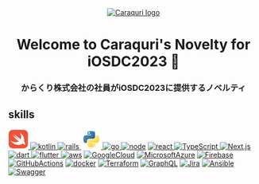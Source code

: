 <div align = "center">
<a href="https://caraquri.com/"><img src="https://caraquri.com/wp-content/themes/caraquri/images/common/logo.png" alt="Caraquri logo" width = 50%/></a>
<h1> Welcome to Caraquri's Novelty for iOSDC2023 🎉</h1>
<h3>からくり株式会社の社員がiOSDC2023に提供するノベルティ</h3>
</div>

## skills
<p align="left">
<a href="https://developer.apple.com/swift/" target="_blank" rel="noreferrer"> <img src="https://raw.githubusercontent.com/devicons/devicon/master/icons/swift/swift-original.svg" alt="swift" width="40" height="40"/> </a>
<a href="https://kotlinlang.org" target="_blank" rel="noreferrer"> <img src="https://www.vectorlogo.zone/logos/kotlinlang/kotlinlang-icon.svg" alt="kotlin" width="40" height="40"/> </a>
<a href="https://rubyonrails.org" target="_blank" rel="noreferrer"> <img src="https://upload.wikimedia.org/wikipedia/commons/6/62/Ruby_On_Rails_Logo.svg" alt="rails" width="40" height="40"/> </a>
<a href="https://www.python.org" target="_blank" rel="noreferrer"> <img src="https://raw.githubusercontent.com/devicons/devicon/master/icons/python/python-original.svg" alt="python" width="40" height="40"/> </a>
<a href="https://golang.org" target="_blank" rel="noreferrer"> <img src="https://upload.wikimedia.org/wikipedia/commons/0/05/Go_Logo_Blue.svg" alt="go" width="40" height="40"/> </a>
<a href="https://nodejs.org" target="_blank" rel="noreferrer"><img src="https://upload.wikimedia.org/wikipedia/commons/d/d9/Node.js_logo.svg" alt="node" width="40" height="40"/></a>
<a href="https://reactjs.org/" target="_blank" rel="noreferrer"> <img src="https://upload.wikimedia.org/wikipedia/commons/a/a7/React-icon.svg" alt="react" width="40" height="40"/> </a>
<a href="https://www.typescriptlang.org/" target="_blank" rel="noreferrer"> <img src="https://upload.wikimedia.org/wikipedia/commons/4/4c/Typescript_logo_2020.svg" alt="TypeScript" width="40" height="40"/> </a>
<a href="https://nextjs.org/" target="_blank" rel="noreferrer"> <img src="https://upload.wikimedia.org/wikipedia/commons/8/8e/Nextjs-logo.svg" alt="Next.js" width="40" height="40"/> </a>
<a href="https://dart.dev" target="_blank" rel="noreferrer"> <img src="https://www.vectorlogo.zone/logos/dartlang/dartlang-icon.svg" alt="dart" width="40" height="40"/> </a>
<a href="https://flutter.dev" target="_blank" rel="noreferrer"> <img src="https://www.vectorlogo.zone/logos/flutterio/flutterio-icon.svg" alt="flutter" width="40" height="40"/> </a>
<a href="https://aws.amazon.com/jp/?nc2=h_lg" target="_blank" rel="noreferrer"><img src="https://upload.wikimedia.org/wikipedia/commons/9/93/Amazon_Web_Services_Logo.svg" alt="aws" width="40" height="40"/></a>
<a href="https://cloud.google.com/?hl=ja" target="_blank" rel="noreferrer"><img src="https://www.vectorlogo.zone/logos/google_cloud/google_cloud-icon.svg" alt="GoogleCloud" width="40" height="40"/></a>
<a href="https://azure.microsoft.com/en-us/" target="_blank" rel="noreferrer"><img src="https://upload.wikimedia.org/wikipedia/commons/f/fa/Microsoft_Azure.svg" alt="MicrosoftAzure" width="40" height="40"/></a>
<a href="https://firebase.google.com/" target="_blank" rel="noreferrer"><img src="https://www.vectorlogo.zone/logos/firebase/firebase-icon.svg" alt="Firebase" width="40" height="40"/></a>
<a href="https://docs.github.com/en/actions" target="_blank" rel="noreferrer"><img src="https://github.githubassets.com/images/modules/site/features/actions-icon-actions.svg" alt="GitHubActions" width="40" height="40"/></a>
<a href="https://www.docker.com/" target="_blank" rel="noreferrer"><img src="https://static.cdnlogo.com/logos/d/41/docker.svg" alt="docker" width="40" height="40"/></a>
<a href="https://www.terraform.io/" target="_blank" rel="noreferrer"><img src="https://www.svgrepo.com/show/376353/terraform.svg" alt="Terraform" width="40" height="40"/></a>
<a href="https://graphql.org/" target="_blank" rel="noreferrer"><img src="https://upload.wikimedia.org/wikipedia/commons/1/17/GraphQL_Logo.svg" alt="GraphQL" width="40" height="40"/></a>
<a href="https://www.atlassian.com/software/jira" target="_blank" rel="noreferrer"><img src="https://seekicon.com/free-icon-download/jira_4.svg" alt="Jira" width="40" height="40"/></a>
<a href="https://www.ansible.com/" target="_blank" rel="noreferrer"><img src="https://upload.wikimedia.org/wikipedia/commons/2/24/Ansible_logo.svg" alt="Ansible" width="40" height="40"/></a>
<a href="https://swagger.io/" target="_blank" rel="noreferrer"><img src="https://cdn.svgporn.com/logos/swagger.svg" alt="Swagger" width="40" height="40"/></a>
</p>
